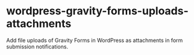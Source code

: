 # wordpress-gravity-forms-uploads-attachments
Add file uploads of Gravity Forms in WordPress as attachments in form submission notifications.
